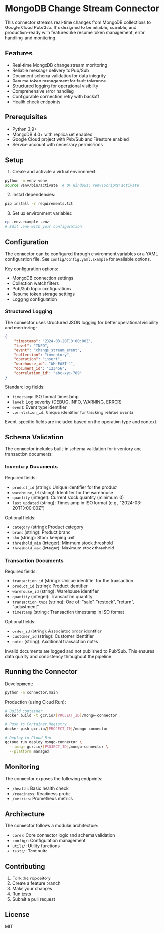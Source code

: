 # MongoDB Change Stream Connector

This connector streams real-time changes from MongoDB collections to Google Cloud Pub/Sub. It's designed to be reliable, scalable, and production-ready with features like resume token management, error handling, and monitoring.

## Features

- Real-time MongoDB change stream monitoring
- Reliable message delivery to Pub/Sub
- Document schema validation for data integrity
- Resume token management for fault tolerance
- Structured logging for operational visibility
- Comprehensive error handling
- Configurable connection retry with backoff
- Health check endpoints

## Prerequisites

- Python 3.9+
- MongoDB 4.0+ with replica set enabled
- Google Cloud project with Pub/Sub and Firestore enabled
- Service account with necessary permissions

## Setup

1. Create and activate a virtual environment:
```bash
python -m venv venv
source venv/bin/activate  # On Windows: venv\Scripts\activate
```

2. Install dependencies:
```bash
pip install -r requirements.txt
```

3. Set up environment variables:
```bash
cp .env.example .env
# Edit .env with your configuration
```

## Configuration

The connector can be configured through environment variables or a YAML configuration file. See `config/config.yaml.example` for available options.

Key configuration options:
- MongoDB connection settings
- Collection watch filters
- Pub/Sub topic configurations
- Resume token storage settings
- Logging configuration

### Structured Logging

The connector uses structured JSON logging for better operational visibility and monitoring:

```json
{
    "timestamp": "2024-03-20T10:00:00Z",
    "level": "INFO",
    "event": "change_stream_event",
    "collection": "inventory",
    "operation": "insert",
    "warehouse_id": "WH-EAST-1",
    "document_id": "123456",
    "correlation_id": "abc-xyz-789"
}
```

Standard log fields:
- `timestamp`: ISO format timestamp
- `level`: Log severity (DEBUG, INFO, WARNING, ERROR)
- `event`: Event type identifier
- `correlation_id`: Unique identifier for tracking related events

Event-specific fields are included based on the operation type and context.

## Schema Validation

The connector includes built-in schema validation for inventory and transaction documents:

### Inventory Documents
Required fields:
- `product_id` (string): Unique identifier for the product
- `warehouse_id` (string): Identifier for the warehouse
- `quantity` (integer): Current stock quantity (minimum: 0)
- `last_updated` (string): Timestamp in ISO format (e.g., "2024-03-20T10:00:00Z")

Optional fields:
- `category` (string): Product category
- `brand` (string): Product brand
- `sku` (string): Stock keeping unit
- `threshold_min` (integer): Minimum stock threshold
- `threshold_max` (integer): Maximum stock threshold

### Transaction Documents
Required fields:
- `transaction_id` (string): Unique identifier for the transaction
- `product_id` (string): Product identifier
- `warehouse_id` (string): Warehouse identifier
- `quantity` (integer): Transaction quantity
- `transaction_type` (string): One of: "sale", "restock", "return", "adjustment"
- `timestamp` (string): Transaction timestamp in ISO format

Optional fields:
- `order_id` (string): Associated order identifier
- `customer_id` (string): Customer identifier
- `notes` (string): Additional transaction notes

Invalid documents are logged and not published to Pub/Sub. This ensures data quality and consistency throughout the pipeline.

## Running the Connector

Development:
```bash
python -m connector.main
```

Production (using Cloud Run):
```bash
# Build container
docker build -t gcr.io/[PROJECT_ID]/mongo-connector .

# Push to Container Registry
docker push gcr.io/[PROJECT_ID]/mongo-connector

# Deploy to Cloud Run
gcloud run deploy mongo-connector \
  --image gcr.io/[PROJECT_ID]/mongo-connector \
  --platform managed
```

## Monitoring

The connector exposes the following endpoints:
- `/health`: Basic health check
- `/readiness`: Readiness probe
- `/metrics`: Prometheus metrics

## Architecture

The connector follows a modular architecture:
- `core/`: Core connector logic and schema validation
- `config/`: Configuration management
- `utils/`: Utility functions
- `tests/`: Test suite

## Contributing

1. Fork the repository
2. Create a feature branch
3. Make your changes
4. Run tests
5. Submit a pull request

## License

MIT
